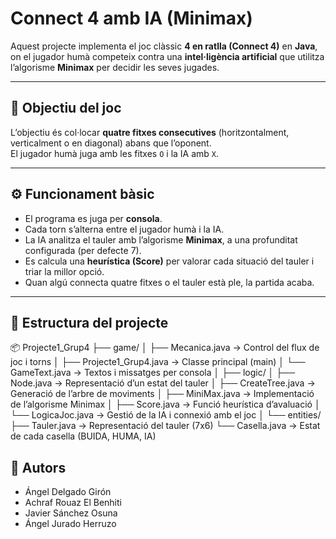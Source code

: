 # Connect 4 amb IA (Minimax)

Aquest projecte implementa el joc clàssic **4 en ratlla (Connect 4)** en **Java**, on el jugador humà competeix contra una **intel·ligència artificial** que utilitza l’algorisme **Minimax** per decidir les seves jugades.

---

## 🎯 Objectiu del joc
L’objectiu és col·locar **quatre fitxes consecutives** (horitzontalment, verticalment o en diagonal) abans que l’oponent.  
El jugador humà juga amb les fitxes `O` i la IA amb `X`.

---

## ⚙️ Funcionament bàsic
- El programa es juga per **consola**.  
- Cada torn s’alterna entre el jugador humà i la IA.  
- La IA analitza el tauler amb l’algorisme **Minimax**, a una profunditat configurada (per defecte 7).  
- Es calcula una **heurística (Score)** per valorar cada situació del tauler i triar la millor opció.  
- Quan algú connecta quatre fitxes o el tauler està ple, la partida acaba.

---

## 🧩 Estructura del projecte
📦 Projecte1_Grup4
├── game/
│ ├── Mecanica.java         → Control del flux de joc i torns
│ ├── Projecte1_Grup4.java  → Classe principal (main)
│ └── GameText.java         → Textos i missatges per consola
│
├── logic/
│ ├── Node.java         → Representació d’un estat del tauler
│ ├── CreateTree.java   → Generació de l’arbre de moviments
│ ├── MiniMax.java      → Implementació de l’algorisme Minimax
│ ├── Score.java        → Funció heurística d’avaluació
│ └── LogicaJoc.java    → Gestió de la IA i connexió amb el joc
│
└── entities/
├── Tauler.java     → Representació del tauler (7x6)
└── Casella.java    → Estat de cada casella (BUIDA, HUMA, IA)

## 👥 Autors
- Ángel Delgado Girón
- Achraf Rouaz El Benhiti
- Javier Sánchez Osuna
- Ángel Jurado Herruzo
